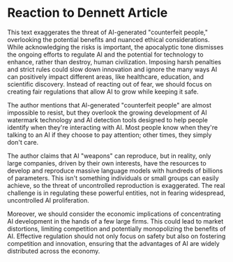 
# Reaction to Dennett Article

This text exaggerates the threat of AI-generated "counterfeit people," overlooking the potential benefits and nuanced ethical considerations. While acknowledging the risks is important, the apocalyptic tone dismisses the ongoing efforts to regulate AI and the potential for technology to enhance, rather than destroy, human civilization. Imposing harsh penalties and strict rules could slow down innovation and ignore the many ways AI can positively impact different areas, like healthcare, education, and scientific discovery. Instead of reacting out of fear, we should focus on creating fair regulations that allow AI to grow while keeping it safe.

The author mentions that AI-generated "counterfeit people" are almost impossible to resist, but they overlook the growing development of AI watermark technology and AI detection tools designed to help people identify when they're interacting with AI. Most people know when they're talking to an AI if they choose to pay attention; other times, they simply don't care.

The author claims that AI "weapons" can reproduce, but in reality, only large companies, driven by their own interests, have the resources to develop and reproduce massive language models with hundreds of billions of parameters. This isn't something individuals or small groups can easily achieve, so the threat of uncontrolled reproduction is exaggerated. The real challenge is in regulating these powerful entities, not in fearing widespread, uncontrolled AI proliferation.

Moreover, we should consider the economic implications of concentrating AI development in the hands of a few large firms. This could lead to market distortions, limiting competition and potentially monopolizing the benefits of AI. Effective regulation should not only focus on safety but also on fostering competition and innovation, ensuring that the advantages of AI are widely distributed across the economy.
